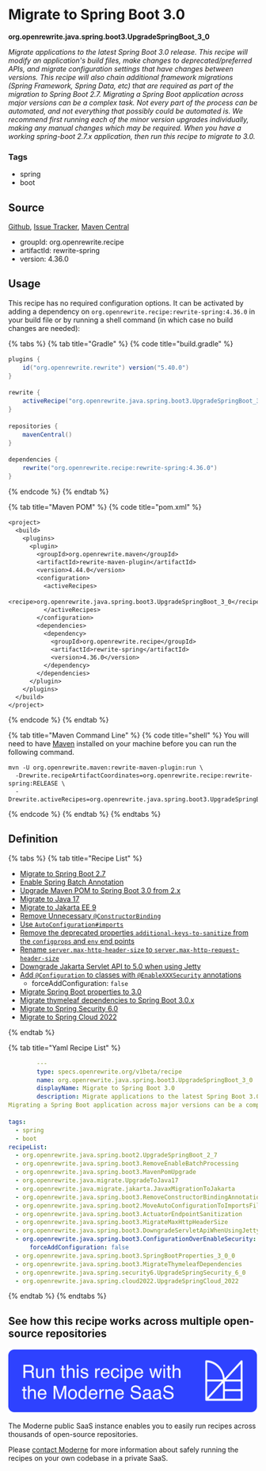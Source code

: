 # Migrate to Spring Boot 3.0

**org.openrewrite.java.spring.boot3.UpgradeSpringBoot\_3\_0**

_Migrate applications to the latest Spring Boot 3.0 release. This recipe will modify an application's build files, make changes to deprecated/preferred APIs, and migrate configuration settings that have changes between versions. This recipe will also chain additional framework migrations (Spring Framework, Spring Data, etc) that are required as part of the migration to Spring Boot 2.7.
Migrating a Spring Boot application across major versions can be a complex task. Not every part of the  process can be automated, and not everything that possibly could be automated is. We recommend first running each of the minor version upgrades individually, making any manual changes which may be required. When you  have a working spring-boot 2.7.x application, then run this recipe to migrate to 3.0._

### Tags

* spring
* boot

## Source

[Github](https://github.com/openrewrite/rewrite-spring/blob/main/src/main/resources/META-INF/rewrite/spring-boot-30.yml), [Issue Tracker](https://github.com/openrewrite/rewrite-spring/issues), [Maven Central](https://central.sonatype.com/artifact/org.openrewrite.recipe/rewrite-spring/4.36.0/jar)

* groupId: org.openrewrite.recipe
* artifactId: rewrite-spring
* version: 4.36.0


## Usage

This recipe has no required configuration options. It can be activated by adding a dependency on `org.openrewrite.recipe:rewrite-spring:4.36.0` in your build file or by running a shell command (in which case no build changes are needed): 

{% tabs %}
{% tab title="Gradle" %}
{% code title="build.gradle" %}
```groovy
plugins {
    id("org.openrewrite.rewrite") version("5.40.0")
}

rewrite {
    activeRecipe("org.openrewrite.java.spring.boot3.UpgradeSpringBoot_3_0")
}

repositories {
    mavenCentral()
}

dependencies {
    rewrite("org.openrewrite.recipe:rewrite-spring:4.36.0")
}
```
{% endcode %}
{% endtab %}

{% tab title="Maven POM" %}
{% code title="pom.xml" %}
```markup
<project>
  <build>
    <plugins>
      <plugin>
        <groupId>org.openrewrite.maven</groupId>
        <artifactId>rewrite-maven-plugin</artifactId>
        <version>4.44.0</version>
        <configuration>
          <activeRecipes>
            <recipe>org.openrewrite.java.spring.boot3.UpgradeSpringBoot_3_0</recipe>
          </activeRecipes>
        </configuration>
        <dependencies>
          <dependency>
            <groupId>org.openrewrite.recipe</groupId>
            <artifactId>rewrite-spring</artifactId>
            <version>4.36.0</version>
          </dependency>
        </dependencies>
      </plugin>
    </plugins>
  </build>
</project>
```
{% endcode %}
{% endtab %}

{% tab title="Maven Command Line" %}
{% code title="shell" %}
You will need to have [Maven](https://maven.apache.org/download.cgi) installed on your machine before you can run the following command.

```shell
mvn -U org.openrewrite.maven:rewrite-maven-plugin:run \
  -Drewrite.recipeArtifactCoordinates=org.openrewrite.recipe:rewrite-spring:RELEASE \
  -Drewrite.activeRecipes=org.openrewrite.java.spring.boot3.UpgradeSpringBoot_3_0
```
{% endcode %}
{% endtab %}
{% endtabs %}


## Definition

{% tabs %}
{% tab title="Recipe List" %}
* [Migrate to Spring Boot 2.7](../../../java/spring/boot2/upgradespringboot_2_7.md)
* [Enable Spring Batch Annotation](../../../java/spring/boot3/removeenablebatchprocessing.md)
* [Upgrade Maven POM to Spring Boot 3.0 from 2.x](../../../java/spring/boot3/mavenpomupgrade.md)
* [Migrate to Java 17](../../../java/migrate/upgradetojava17.md)
* [Migrate to Jakarta EE 9](../../../java/migrate/jakarta/javaxmigrationtojakarta.md)
* [Remove Unnecessary `@ConstructorBinding`](../../../java/spring/boot3/removeconstructorbindingannotation.md)
* [Use `AutoConfiguration#imports`](../../../java/spring/boot2/moveautoconfigurationtoimportsfile.md)
* [Remove the deprecated properties `additional-keys-to-sanitize` from the `configprops` and `env` end points](../../../java/spring/boot3/actuatorendpointsanitization.md)
* [Rename `server.max-http-header-size` to `server.max-http-request-header-size`](../../../java/spring/boot3/migratemaxhttpheadersize.md)
* [Downgrade Jakarta Servlet API to 5.0 when using Jetty](../../../java/spring/boot3/downgradeservletapiwhenusingjetty.md)
* [Add `@Configuration` to classes with `@EnableXXXSecurity` annotations](../../../java/spring/boot3/configurationoverenablesecurity.md)
  * forceAddConfiguration: `false`
* [Migrate Spring Boot properties to 3.0](../../../java/spring/boot3/springbootproperties_3_0_0.md)
* [Migrate thymeleaf dependencies to Spring Boot 3.0.x](../../../java/spring/boot3/migratethymeleafdependencies.md)
* [Migrate to Spring Security 6.0](../../../java/spring/security6/upgradespringsecurity_6_0.md)
* [Migrate to Spring Cloud 2022](../../../java/spring/cloud2022/upgradespringcloud_2022.md)

{% endtab %}

{% tab title="Yaml Recipe List" %}
```yaml
        ---
        type: specs.openrewrite.org/v1beta/recipe
        name: org.openrewrite.java.spring.boot3.UpgradeSpringBoot_3_0
        displayName: Migrate to Spring Boot 3.0
        description: Migrate applications to the latest Spring Boot 3.0 release. This recipe will modify an application's build files, make changes to deprecated/preferred APIs, and migrate configuration settings that have changes between versions. This recipe will also chain additional framework migrations (Spring Framework, Spring Data, etc) that are required as part of the migration to Spring Boot 2.7.
Migrating a Spring Boot application across major versions can be a complex task. Not every part of the  process can be automated, and not everything that possibly could be automated is. We recommend first running each of the minor version upgrades individually, making any manual changes which may be required. When you  have a working spring-boot 2.7.x application, then run this recipe to migrate to 3.0.

tags:
  - spring
  - boot
recipeList:
  - org.openrewrite.java.spring.boot2.UpgradeSpringBoot_2_7
  - org.openrewrite.java.spring.boot3.RemoveEnableBatchProcessing
  - org.openrewrite.java.spring.boot3.MavenPomUpgrade
  - org.openrewrite.java.migrate.UpgradeToJava17
  - org.openrewrite.java.migrate.jakarta.JavaxMigrationToJakarta
  - org.openrewrite.java.spring.boot3.RemoveConstructorBindingAnnotation
  - org.openrewrite.java.spring.boot2.MoveAutoConfigurationToImportsFile
  - org.openrewrite.java.spring.boot3.ActuatorEndpointSanitization
  - org.openrewrite.java.spring.boot3.MigrateMaxHttpHeaderSize
  - org.openrewrite.java.spring.boot3.DowngradeServletApiWhenUsingJetty
  - org.openrewrite.java.spring.boot3.ConfigurationOverEnableSecurity:
      forceAddConfiguration: false
  - org.openrewrite.java.spring.boot3.SpringBootProperties_3_0_0
  - org.openrewrite.java.spring.boot3.MigrateThymeleafDependencies
  - org.openrewrite.java.spring.security6.UpgradeSpringSecurity_6_0
  - org.openrewrite.java.spring.cloud2022.UpgradeSpringCloud_2022

```
{% endtab %}
{% endtabs %}

## See how this recipe works across multiple open-source repositories

[![Moderne Link Image](/.gitbook/assets/ModerneRecipeButton.png)](https://public.moderne.io/recipes/org.openrewrite.java.spring.boot3.UpgradeSpringBoot_3_0)

The Moderne public SaaS instance enables you to easily run recipes across thousands of open-source repositories.

Please [contact Moderne](https://moderne.io/product) for more information about safely running the recipes on your own codebase in a private SaaS.
